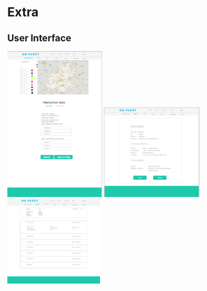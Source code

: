 # Extra
## User Interface

![Route Overview](Manager/Route%20Overview.png)
![Edit Order](Manager/Edit%20Order.png)
![Order View](Manager/Order%20View.png)
